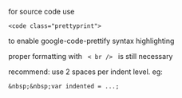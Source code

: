 for source code use

    <code class="prettyprint">

to enable google-code-prettify syntax highlighting

proper formatting with <code> < br /> </code> is still necessary

recommend: use 2 spaces per indent level. eg:

    &nbsp;&nbsp;var indented = ...;